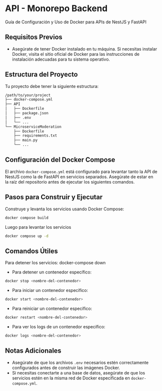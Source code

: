 # API - Monorepo Backend

Guía de Configuración y Uso de Docker para APIs de NestJS y FastAPI

## Requisitos Previos

- Asegúrate de tener Docker instalado en tu máquina. Si necesitas instalar Docker, visita el sitio oficial de Docker para las instrucciones de instalación adecuadas para tu sistema operativo.

## Estructura del Proyecto

Tu proyecto debe tener la siguiente estructura:

```bash
/path/to/your/project
├── docker-compose.yml
├── API
│   ├── Dockerfile
│   ├── package.json
│   ├── .env
│   └── ...
└── MicroserviceModeration
    ├── Dockerfile
    ├── requirements.txt
    ├── main.py
    └── ...
```

## Configuración del Docker Compose

El archivo `docker-compose.yml` está configurado para levantar tanto la API de NestJS como la de FastAPI en servicios separados. Asegúrate de estar en la raíz del repositorio antes de ejecutar los siguientes comandos.

## Pasos para Construir y Ejecutar

Construye y levanta los servicios usando Docker Compose:

```bash
docker compose build
```

Luego para levantar los servicios

```bash
docker compose up -d
```

## Comandos Útiles

Para detener los servicios:
docker-compose down

- Para detener un contenedor específico:

```bash
docker stop <nombre-del-contenedor>
```

- Para iniciar un contenedor específico:

```bash
docker start <nombre-del-contenedor>
```

- Para reiniciar un contenedor específico:

```bash
docker restart <nombre-del-contenedor>
```

- Para ver los logs de un contenedor específico:

```bash
docker logs <nombre-del-contenedor>
```

## Notas Adicionales

- Asegúrate de que los archivos `.env` necesarios estén correctamente configurados antes de construir las imágenes Docker.
- Si necesitas conectarte a una base de datos, asegúrate de que los servicios estén en la misma red de Docker especificada en `docker-compose.yml`.
